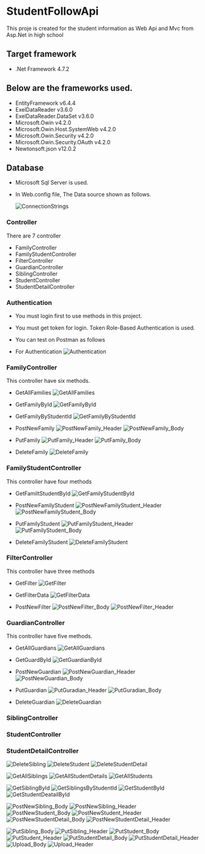 # StudentFollowApi
This proje is created for the student information as Web Api and Mvc from Asp.Net in high school 

## Target framework
* .Net Framework 4.7.2

## Below are the frameworks used.
* EntityFramework v6.4.4
* ExelDataReader  v3.6.0
* ExelDataReader.DataSet v3.6.0
* Microsoft.Owin v4.2.0
* Microsoft.Owin.Host.SystemWeb v4.2.0
* Microsoft.Owin.Security v4.2.0
* Microsoft.Owin.Security.OAuth v4.2.0
* Newtonsoft.json v12.0.2

## Database
* Microsoft Sql Server is used.
* In Web.config file, The Data source shown as follows. 

  ![ConnectionStrings](https://user-images.githubusercontent.com/20681737/158205517-1a39e109-ff43-42dc-8717-0e94280acec4.JPG)

 ### Controller
There are 7 controller
* FamilyController
* FamilyStudentController 
* FilterController
* GuardianController
* SiblingController
* StudentController
* StudentDetailController

### Authentication
* You must login first to use methods in this project. 
* You must get token for login. Token Role-Based Authentication is used.
* You can test on Postman as follows

* For Authentication
![Authentication](https://user-images.githubusercontent.com/20681737/158187616-7abc9dab-16e9-4a58-9d65-21ab2edbe33b.JPG)

### FamilyController
This controller have six methods.
* GetAllFamilies
 ![GetAllFamilies](https://user-images.githubusercontent.com/20681737/158187483-49fda2cf-d565-4c12-99ee-a809a9ee5952.JPG)

* GetFamilyById
 ![GetFamilyById](https://user-images.githubusercontent.com/20681737/158187492-ffd26abf-93e6-40c0-89b0-9ac6feb89beb.JPG)

* GetFamilyByStudentId
 ![GetFamilyByStudentId](https://user-images.githubusercontent.com/20681737/158187493-50b1a7c7-6a25-48e8-a428-4a94a425ef0d.JPG)

* PostNewFamily
 ![PostNewFamily_Header](https://user-images.githubusercontent.com/20681737/158187528-ca445193-bfe5-4713-88f9-7c38b12a4c3c.JPG)
 ![PostNewFamily_Body](https://user-images.githubusercontent.com/20681737/158187519-6dcdddde-0377-43a4-a2af-0d88b5120452.JPG)

* PutFamily
  ![PutFamily_Header](https://user-images.githubusercontent.com/20681737/158187566-10cf2e72-324c-4a88-bf16-2b967bc45107.JPG)
  ![PutFamily_Body](https://user-images.githubusercontent.com/20681737/158187563-4df1ce04-b5b8-4674-96ea-de19e2ba69b2.JPG)

* DeleteFamily
  ![DeleteFamily](https://user-images.githubusercontent.com/20681737/158203505-faee2b6b-7724-46f5-bb8a-9f8d91b7bdf6.JPG)

### FamilyStudentController
This controller have four methods
* GetFamiltStudentById
  ![GetFamilyStudentById](https://user-images.githubusercontent.com/20681737/158187497-92568183-1656-4383-8574-e499b0952eb1.JPG)

* PostNewFamilyStudent
  ![PostNewFamilyStudent_Header](https://user-images.githubusercontent.com/20681737/158187534-9fedf5f9-d162-410c-a613-67088f06a721.JPG)
  ![PostNewFamilyStudent_Body](https://user-images.githubusercontent.com/20681737/158187531-aca51cec-e176-46d2-9e59-34b97e057b61.JPG)

* PutFamilyStudent
  ![PutFamilyStudent_Header](https://user-images.githubusercontent.com/20681737/158187573-300da34c-a543-4243-8867-6d7f8c95d745.JPG)
  ![PutFamilyStudent_Body](https://user-images.githubusercontent.com/20681737/158187570-7c08cd4e-09ea-4f24-bd98-fc7cf4be7595.JPG)

* DeleteFamilyStudent
  ![DeleteFamilyStudent](https://user-images.githubusercontent.com/20681737/158187468-462382f6-60eb-4366-84c6-b82f4b043150.JPG)
  
### FilterController
This controller have three methods
* GetFilter
  ![GetFilter](https://user-images.githubusercontent.com/20681737/158187500-3b38466c-a84c-4c13-ba3d-c9e8d67fb9e5.JPG)

* GetFilterData
  ![GetFilterData](https://user-images.githubusercontent.com/20681737/158187503-c0693a62-5bd0-47ca-9aec-68dec2cf6af0.JPG)

* PostNewFilter
  ![PostNewFilter_Body](https://user-images.githubusercontent.com/20681737/158187536-be8ea5b4-9808-4b01-8f74-428be9363fd6.JPG)
  ![PostNewFilter_Header](https://user-images.githubusercontent.com/20681737/158187540-ce7bf69c-8857-46d7-8323-3386fb00a529.JPG)

### GuardianController
This controller have five methods.

* GetAllGuardians
  ![GetAllGuardians](https://user-images.githubusercontent.com/20681737/158187486-91cf21bb-8b54-410b-90b3-c51dfaad207c.JPG)

* GetGuardById
  ![GetGuardianById](https://user-images.githubusercontent.com/20681737/158187504-0ad0fbc7-3bc4-4e84-b2f2-ba3e03c6665d.JPG)

* PostNewGuardian
  ![PostNewGuardian_Header](https://user-images.githubusercontent.com/20681737/158187544-699a052a-3a56-4361-9d78-aa3ce2963211.JPG)
  ![PostNewGuardian_Body](https://user-images.githubusercontent.com/20681737/158187542-651088df-cda5-4e37-a68b-830c17e29947.JPG)

* PutGuardian
  ![PutGuradian_Header](https://user-images.githubusercontent.com/20681737/158187581-e5f1c19c-97f5-4a48-82a2-7d8ff9077c40.JPG)
  ![PutGuradian_Body](https://user-images.githubusercontent.com/20681737/158187577-a68da589-0f4a-4c29-92b6-60db5f17120c.JPG)

* DeleteGuardian
  ![DeleteGuardian](https://user-images.githubusercontent.com/20681737/158187473-acb96b55-5292-4b22-809a-67a8c6e83095.JPG)

### SiblingController

### StudentController

### StudentDetailController



![DeleteSibling](https://user-images.githubusercontent.com/20681737/158187476-98b3f3e7-c861-4094-94ce-8d28d21252cc.JPG)
![DeleteStudent](https://user-images.githubusercontent.com/20681737/158187478-6b1c13fd-66c0-4beb-9244-93486fd23ead.JPG)
![DeleteStudentDetail](https://user-images.githubusercontent.com/20681737/158187480-e86fb9cf-8637-4ad3-8bf4-589611b41117.JPG)


![GetAllSiblings](https://user-images.githubusercontent.com/20681737/158187487-ecec141e-ad93-41d2-8bad-f36e6547b6f8.JPG)
![GetAllStudentDetails](https://user-images.githubusercontent.com/20681737/158187489-c35b018c-9e7b-4b8d-b16d-45c729b0bb3e.JPG)
![GetAllStudents](https://user-images.githubusercontent.com/20681737/158187491-66f500e9-e7e9-4a10-9408-99d14d891819.JPG)



![GetSiblingById](https://user-images.githubusercontent.com/20681737/158187507-387e5e2a-a774-4326-9944-a95b314180e2.JPG)
![GetSiblingsByStudentId](https://user-images.githubusercontent.com/20681737/158187510-dad18093-c3ee-49cd-8c90-ff35cc97fc85.JPG)
![GetStudentById](https://user-images.githubusercontent.com/20681737/158187513-98cf6206-5f4c-4d65-8230-7f74d26bb1ac.JPG)
![GetStudentDeatailById](https://user-images.githubusercontent.com/20681737/158187516-d3ba5bdd-f6a6-468a-9eb9-f554df497e7e.JPG)



![PostNewSibling_Body](https://user-images.githubusercontent.com/20681737/158187546-6bc1bb28-d1d9-444e-a2bc-b97236e57241.JPG)
![PostNewSibling_Header](https://user-images.githubusercontent.com/20681737/158187549-3be55e03-b7f0-4420-b001-475da51d3c91.JPG)
![PostNewStudent_Body](https://user-images.githubusercontent.com/20681737/158187550-97e64154-0fcf-4dd9-8845-a5e5d9c21c76.JPG)
![PostNewStudent_Header](https://user-images.githubusercontent.com/20681737/158187553-4f695af7-b9a0-453e-9c67-2f0fd8b20ab4.JPG)
![PostNewStudentDetail_Body](https://user-images.githubusercontent.com/20681737/158187558-f8b9e277-efda-4015-939b-a316fe667618.JPG)
![PostNewStudentDetail_Header](https://user-images.githubusercontent.com/20681737/158187560-ba82963a-3235-45a2-a75d-96fcc7130562.JPG)



![PutSibling_Body](https://user-images.githubusercontent.com/20681737/158187582-cf2044a2-6374-49c9-b5c6-961e039d8f5b.JPG)
![PutSibling_Header](https://user-images.githubusercontent.com/20681737/158187586-224bea76-7ee6-4718-b04a-ef92e302f6d6.JPG)
![PutStudent_Body](https://user-images.githubusercontent.com/20681737/158187591-6b4e5296-54c1-400c-81fe-af02c04341cc.JPG)
![PutStudent_Header](https://user-images.githubusercontent.com/20681737/158187596-8c9831fc-be0d-4d15-ab04-c32ed9c7c19a.JPG)
![PutStudentDetail_Body](https://user-images.githubusercontent.com/20681737/158187603-f26359fa-19e3-4571-a6a4-5b7bf00c5021.JPG)
![PutStudentDetail_Header](https://user-images.githubusercontent.com/20681737/158187605-707c14c5-938f-4353-b85a-e7b0cba282ad.JPG)
![Upload_Body](https://user-images.githubusercontent.com/20681737/158187607-0a33652e-5ab2-48cf-a2d6-94cc1b8c65a9.JPG)
![Upload_Header](https://user-images.githubusercontent.com/20681737/158187610-d75ac24d-79e8-4597-ad0a-c97605f0d4e1.JPG)

